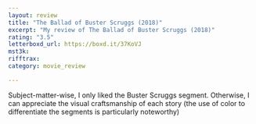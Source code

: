 ```yaml
---
layout: review
title: "The Ballad of Buster Scruggs (2018)"
excerpt: "My review of The Ballad of Buster Scruggs (2018)"
rating: "3.5"
letterboxd_url: https://boxd.it/37KoVJ
mst3k: 
rifftrax: 
category: movie_review

---
```


Subject-matter-wise, I only liked the Buster Scruggs segment. Otherwise, I can appreciate the visual craftsmanship of each story (the use of color to differentiate the segments is particularly noteworthy)
